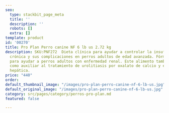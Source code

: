 ```yaml
---
seo:
  type: stackbit_page_meta
  title: ''
  description: ''
  robots: []
  extra: []
template: product
id: '00270'
title: Pro Plan Perro canine NF 6 lb us 2.72 kg
description: SKU:PNF272  Dieta clínica para ayudar a controlar la insuficiencia renal
  crónica y sus complicaciones en perros adultos de edad avanzada. Fórmula indicada
  para ayudar a perros adultos con enfermedad renal. Este alimento también puede indicarse
  como auxiliar al tratamiento de urolitiasis por oxalato de calcio y en la encefalopatía
  hepática.
price: "440"
order: 
default_thumbnail_image: "/images/pro-plan-perro-canine-nf-6-lb-us.jpg"
default_original_image: "/images/pro-plan-perro-canine-nf-6-lb-us.jpg"
category: src/pages/category/perros-pro-plan.md
featured: false

---
```

